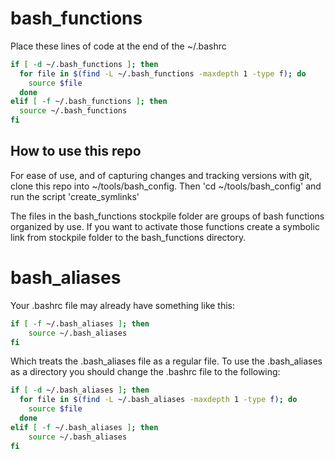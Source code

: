 # bash_functions
Place these lines of code at the end of the ~/.bashrc

```bash
if [ -d ~/.bash_functions ]; then
  for file in $(find -L ~/.bash_functions -maxdepth 1 -type f); do
    source $file
  done
elif [ -f ~/.bash_functions ]; then
  source ~/.bash_functions
fi
````

## How to use this repo

For ease of use, and of capturing changes and tracking versions with git, clone this repo
into ~/tools/bash_config. Then 'cd ~/tools/bash_config' and run the script 'create_symlinks'

The files in the bash_functions stockpile folder are groups of bash functions organized by use.
If you want to activate those functions create a symbolic link from stockpile folder
to the bash_functions directory.

# bash_aliases

Your .bashrc file may already have something like this:
```bash
if [ -f ~/.bash_aliases ]; then
    source ~/.bash_aliases
fi
````

Which treats the .bash_aliases file as a regular file. To use the .bash_aliases as a directory you should
change the .bashrc file to the following:

```bash
if [ -d ~/.bash_aliases ]; then
  for file in $(find -L ~/.bash_aliases -maxdepth 1 -type f); do
    source $file
  done
elif [ -f ~/.bash_aliases ]; then
    source ~/.bash_aliases
fi
````


